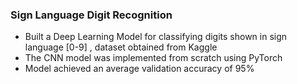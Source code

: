### Sign Language Digit Recognition

- Built a Deep Learning Model for classifying digits shown in sign language [0-9] , dataset obtained from Kaggle
- The CNN model was implemented from scratch using PyTorch
- Model achieved an average validation accuracy of 95%

